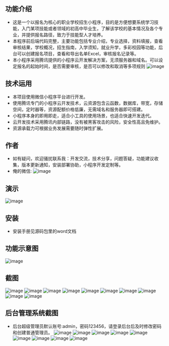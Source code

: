 ## 功能介绍 

 - 这是一个以报名为核心的职业学校招生小程序，目的是方便想要系统学习技能，入门某项技能或者领域的初高中毕业生，了解该学校的基本情况及各个专业，并提供报名路径，致力于技能型人才培养。
- 本程序前后端代码完整，主要功能包括专业介绍，专业选择，资料填报，查看审核结果，学校概况，招生指南，入学须知，就业升学，多彩校园等功能，后台可以创建报名项目，查看和导出名单Excel，审核报名记录等。
- 本小程序采用腾讯提供的小程序云开发解决方案，无须服务器和域名。可以设定报名的起始时间，是否需要审核，是否可以修改和取消等多项规则
![image](https://user-images.githubusercontent.com/110208506/181727652-22801b93-c44c-4d82-95ca-69edacf405f4.png)


## 技术运用
- 本项目使用微信小程序平台进行开发。
- 使用腾讯专门的小程序云开发技术，云资源包含云函数，数据库，带宽，存储空间，定时器等，资源配额价格低廉，无需域名和服务器即可搭建。
- 小程序本身的即用即走，适合小工具的使用场景，也适合快速开发迭代。
- 云开发技术采用腾讯内部链路，没有被黑客攻击的风险，安全性高且免维护。
- 资源承载力可根据业务发展需要随时弹性扩展。  



## 作者
- 如有疑问，欢迎骚扰联系我：开发交流，技术分享，问题答疑，功能建议收集，版本更新通知，安装部署协助，小程序开发定制等。
- 俺的微信: 
![image](https://user-images.githubusercontent.com/110208506/181727669-d0aefed0-32c4-4172-aee0-50a252daaa1b.png)



## 演示 
![image](https://user-images.githubusercontent.com/110208506/181727681-5e3a3add-34e1-4eb1-9cb9-8590e8aa23f0.png)
 

## 安装

- 安装手册见源码包里的word文档


## 功能示意图
![image](https://user-images.githubusercontent.com/110208506/181727696-75f1d371-959d-4e84-9f4c-6b7e74f21965.png)


## 截图
 ![image](https://user-images.githubusercontent.com/110208506/181727743-3edf997c-1f41-418e-bfbb-a02e73be0281.png)
![image](https://user-images.githubusercontent.com/110208506/181727750-66930615-1ee2-472a-abd7-c5581d977ab1.png)
![image](https://user-images.githubusercontent.com/110208506/181727760-62bcfad4-6be3-43d3-b54d-5e979e16147b.png)
![image](https://user-images.githubusercontent.com/110208506/181727780-a0e875b7-1968-4daa-af6a-829105fc0c08.png)
![image](https://user-images.githubusercontent.com/110208506/181727796-03c3d670-4be8-4b36-8fc4-d19482c9d9c8.png)
![image](https://user-images.githubusercontent.com/110208506/181727804-7e6e9c67-a5a2-4f73-b20d-6cfb0559187e.png)
![image](https://user-images.githubusercontent.com/110208506/181727818-be8af2b2-add7-4519-9cb8-32e0590eda45.png)
![image](https://user-images.githubusercontent.com/110208506/181727828-c68cf798-c0be-4137-abf3-c45bc1fcaef5.png)
![image](https://user-images.githubusercontent.com/110208506/181727840-8f3b8b11-9868-4aaf-9684-dfa231f94edc.png)
![image](https://user-images.githubusercontent.com/110208506/181727848-2e5253e2-be8d-4627-88ad-df3983ccf317.png)


## 后台管理系统截图 
- 后台超级管理员默认账号:admin，密码123456，请登录后台后及时修改密码和创建普通管理员。
![image](https://user-images.githubusercontent.com/110208506/181727860-640a8bc9-e586-4bd0-b659-d6205f2e7d34.png)
![image](https://user-images.githubusercontent.com/110208506/181727881-8df45f32-f584-406e-a4a5-8dcd674b5cb7.png)
![image](https://user-images.githubusercontent.com/110208506/181727892-02d705d8-87c2-47f4-8332-12ed90840084.png)
![image](https://user-images.githubusercontent.com/110208506/181727915-f67493c9-fa3d-4042-8e78-656e7431b131.png)
![image](https://user-images.githubusercontent.com/110208506/181727927-ffca9404-7253-49ec-8319-21c11981c42b.png)
![image](https://user-images.githubusercontent.com/110208506/181727942-a024f3c3-3580-4979-92a5-a5137c3f9250.png)
![image](https://user-images.githubusercontent.com/110208506/181727951-2c62b544-e922-41f8-bb78-4053d21d6a0f.png)
![image](https://user-images.githubusercontent.com/110208506/181727961-21d43f92-6dec-4536-9c38-7a964a2c5b76.png)
![image](https://user-images.githubusercontent.com/110208506/181727973-13b186c7-9881-49e9-ae0e-198bbde78736.png)

 
